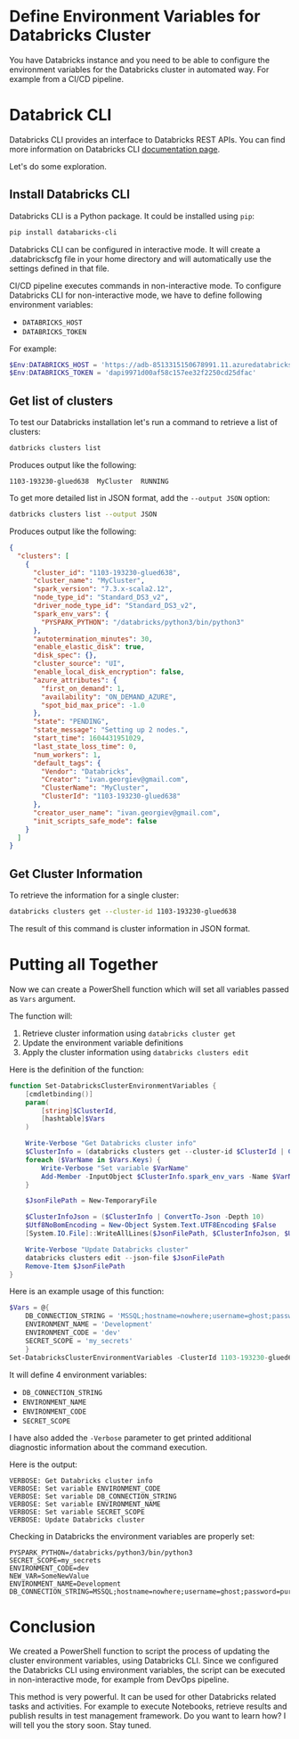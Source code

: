 # Define Environment Variables for Databricks Cluster

You have Databricks instance and you need to be able to configure the environment variables for the Databricks cluster in automated way. For example from a CI/CD pipeline.

# Databrick CLI

Databricks CLI provides an interface to Databricks REST APIs. You can find more information on Databricks CLI [documentation page](https://docs.databricks.com/dev-tools/cli/index.html).

Let's do some exploration.

## Install Databricks CLI

Databricks CLI is a Python package. It could be installed using `pip`:

```bash
pip install databaricks-cli
```

Databricks CLI can be configured in interactive mode. It will create a .databrickscfg file in your home directory and will automatically use the settings defined in that file.

CI/CD pipeline executes commands in non-interactive mode. To  configure Databricks CLI for non-interactive mode, we have to define following environment variables:

* `DATABRICKS_HOST`
* `DATABRICKS_TOKEN`

For example:

```powershell
$Env:DATABRICKS_HOST = 'https://adb-8513315150678991.11.azuredatabricks.net'
$Env:DATABRICKS_TOKEN = 'dapi9971d00af58c157ee32f2250cd25dfac'
```

## Get list of clusters

To test our Databricks installation let's run a command to retrieve a list of clusters:

```powershell
datbricks clusters list
```

Produces output like the following:

```
1103-193230-glued638  MyCluster  RUNNING
```

To get more detailed list in JSON format, add the `--output JSON` option:

```bash
datbricks clusters list --output JSON
```

Produces output like the following:

```json
{
  "clusters": [
    {
      "cluster_id": "1103-193230-glued638",
      "cluster_name": "MyCluster",
      "spark_version": "7.3.x-scala2.12",
      "node_type_id": "Standard_DS3_v2",
      "driver_node_type_id": "Standard_DS3_v2",
      "spark_env_vars": {
        "PYSPARK_PYTHON": "/databricks/python3/bin/python3"
      },
      "autotermination_minutes": 30,
      "enable_elastic_disk": true,
      "disk_spec": {},
      "cluster_source": "UI",
      "enable_local_disk_encryption": false,
      "azure_attributes": {
        "first_on_demand": 1,
        "availability": "ON_DEMAND_AZURE",
        "spot_bid_max_price": -1.0
      },
      "state": "PENDING",
      "state_message": "Setting up 2 nodes.",
      "start_time": 1604431951029,
      "last_state_loss_time": 0,
      "num_workers": 1,
      "default_tags": {
        "Vendor": "Databricks",
        "Creator": "ivan.georgiev@gmail.com",
        "ClusterName": "MyCluster",
        "ClusterId": "1103-193230-glued638"
      },
      "creator_user_name": "ivan.georgiev@gmail.com",
      "init_scripts_safe_mode": false
    }
  ]
}
```



## Get Cluster Information

To retrieve the information for a single cluster:

```bash
databricks clusters get --cluster-id 1103-193230-glued638
```

The result of this command is cluster information in JSON format.



# Putting all Together

Now we can create a PowerShell function which will set all variables passed as `Vars` argument.

The function will:

1. Retrieve cluster information using `databricks cluster get`
2. Update the environment variable definitions
3. Apply the cluster information using `databricks clusters edit`

Here is the definition of the function:

```powershell
function Set-DatabricksClusterEnvironmentVariables {
    [cmdletbinding()]
    param(
        [string]$ClusterId,
        [hashtable]$Vars
    )

    Write-Verbose "Get Databricks cluster info"
    $ClusterInfo = (databricks clusters get --cluster-id $ClusterId | ConvertFrom-Json)
    foreach ($VarName in $Vars.Keys) {
        Write-Verbose "Set variable $VarName"
        Add-Member -InputObject $ClusterInfo.spark_env_vars -Name $VarName -MemberType NoteProperty -Value $Vars[$VarName] -Force
    }

    $JsonFilePath = New-TemporaryFile

    $ClusterInfoJson = ($ClusterInfo | ConvertTo-Json -Depth 10)
    $Utf8NoBomEncoding = New-Object System.Text.UTF8Encoding $False
    [System.IO.File]::WriteAllLines($JsonFilePath, $ClusterInfoJson, $Utf8NoBomEncoding)

    Write-Verbose "Update Databricks cluster"
    databricks clusters edit --json-file $JsonFilePath
    Remove-Item $JsonFilePath
}
```



Here is an example usage of this function:

```powershell
$Vars = @{
    DB_CONNECTION_STRING = 'MSSQL;hostname=nowhere;username=ghost;password=purple'
    ENVIRONMENT_NAME = 'Development'
    ENVIRONMENT_CODE = 'dev'
    SECRET_SCOPE = 'my_secrets'
    }
Set-DatabricksClusterEnvironmentVariables -ClusterId 1103-193230-glued638 -Vars $Vars -Verbose
```

It will define 4 environment variables:

* `DB_CONNECTION_STRING`
* `ENVIRONMENT_NAME`
* `ENVIRONMENT_CODE`
* `SECRET_SCOPE`

I have also added the `-Verbose` parameter to get printed additional diagnostic information about the command execution.

Here is the output:

```
VERBOSE: Get Databricks cluster info
VERBOSE: Set variable ENVIRONMENT_CODE
VERBOSE: Set variable DB_CONNECTION_STRING
VERBOSE: Set variable ENVIRONMENT_NAME
VERBOSE: Set variable SECRET_SCOPE
VERBOSE: Update Databricks cluster
```

Checking in Databricks the environment variables are properly set:

```
PYSPARK_PYTHON=/databricks/python3/bin/python3
SECRET_SCOPE=my_secrets
ENVIRONMENT_CODE=dev
NEW_VAR=SomeNewValue
ENVIRONMENT_NAME=Development
DB_CONNECTION_STRING=MSSQL;hostname=nowhere;username=ghost;password=purple
```

# Conclusion

We created a PowerShell function to script the process of updating the cluster environment variables, using Databricks CLI.  Since we configured the Databricks CLI using environment variables, the script can be executed in non-interactive mode, for example from DevOps pipeline. 

This method is very powerful. It can be used for other Databricks related tasks and activities. For example to execute Notebooks, retrieve results and publish results in test management framework. Do you want to learn how? I will tell you the story soon. Stay tuned.




